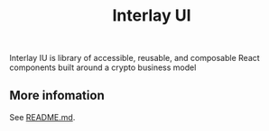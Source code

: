 <p align="center">
      <h1 align="center">Interlay UI</h1>
</p>
</br>

Interlay IU is library of accessible, reusable, and composable React components built
around a crypto business model

## More infomation

See [README.md](https://github.com/interlay/ui/blob/master/README.md).

